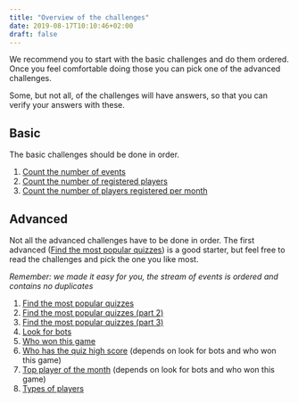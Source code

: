 ```yaml
---
title: "Overview of the challenges"
date: 2019-08-17T10:10:46+02:00
draft: false
---
```


We recommend you to start with the basic challenges and do them ordered. Once you feel comfortable doing those you can pick one of the advanced challenges.

Some, but not all, of the challenges will have answers, so that you can verify your answers with these.

## Basic

The basic challenges should be done in order. 

1. [Count the number of events](/challenge/count_number_of_events)
1. [Count the number of registered players](/challenge/count_number_of_registered_players)
1. [Count the number of players registered per month](/challenge/count_number_of_registered_players_per_month)

## Advanced

Not all the advanced challenges have to be done in order. The first advanced ([Find the most popular quizzes](/challenge/find_most_popular_quizzes)) is a 
good starter, but feel free to read the challenges and pick the one you like most.

*Remember: we made it easy for you, the stream of events is ordered and contains no duplicates*

1. [Find the most popular quizzes](/challenge/find_most_popular_quizzes)
1. [Find the most popular quizzes (part 2)](/challenge/find_most_popular_quizzes_2)
1. [Find the most popular quizzes (part 3)](/challenge/find_most_popular_quizzes_3)
1. [Look for bots](/challenge/look_for_bots)
1. [Who won this game](/challenge/who_won_the_game)
1. [Who has the quiz high score](/challenge/who_has_the_quiz_high_score) (depends on look for bots and who won this game)
1. [Top player of the month](/challenge/top_player_of_the_month) (depends on look for bots and who won this game)
1. [Types of players](/challenge/types_of_players)

